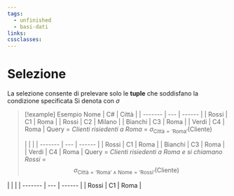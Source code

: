 ```yaml
---
tags:
  - unfinished
  - basi-dati
links: 
cssclasses:
---
```

# Selezione
La selezione consente di prelevare solo le **tuple** che soddisfano la condizione specificata
Si denota con $\sigma$

> [!example] Esempio
>  Nome    | C#  | Città  |
| ------- | --- | ------ |
| Rossi   | C1  | Roma   |
| Rossi   | C2  | Milano |
| Bianchi | C3  | Roma   |
| Verdi   | C4  | Roma   |
> Query = *Clienti risiedenti a Roma* = $\sigma_{\text{Città} = \text{'Roma'}}(\text{Cliente})$
>   
>   |   |   |
| ------- | --- | ------ |
| Rossi   | C1  | Roma   |
| Bianchi | C3  | Roma   |
| Verdi   | C4  | Roma   |
> Query = *Clienti risiedenti a Roma e si chiamano Rossi* = $$\sigma_{\text{Città} = \text{'Roma'} \land \text{Nome}=\text{'Rossi'}}(\text{Cliente})$$
>
|   |   |
| ------- | --- | ------ |
| Rossi   | C1  | Roma   |




